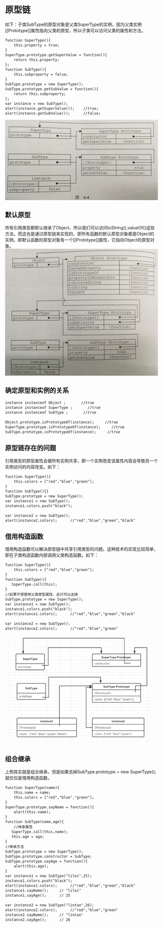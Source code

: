 # 原型链
如下：子类SubType的原型对象是父类SuperType的实例，因为父类实例[[Prototype]]属性指向父类的原型，所以子类可以访问父类的属性和方法。
```
function SuperType(){
    this.property = true;
}
SuperType.prototype.getSuperValue = function(){
    return this.property;
};
function SubType(){
    this.subproperty = false;
}
SubType.prototype = new SuperType();
SubType.prototype.getSubValue = function(){
    return this.subproperty;
};
var instance = new SubType();
alert(instance.getSuperValue());    //true;
alert(instance.getSubValue());      //false;
```
![](pic/20200517205651.png)
## 默认原型
所有引用类型都默认继承了Object，所以我们可以访问toString(),valueOf()这些方法，而这也是通过原型链来实现的，即所有函数的默认原型对象都是Object的实例，即默认函数的原型对象有一个[[Prototype]]属性，它指向Object的原型对象。
![](pic/20200517211905.png)

## 确定原型和实例的关系
```
instance instanceof Object ;       //true
instance instanceof SuperType ;       //true
instance instanceof SubType ;       //true

Object.prototype.isPrototypeOf(instance);     //true
SuperType.prototype.isPrototypeOf(instance);     //true
SubType.prototype.isPrototypeOf(instance);     //true
```

## 原型链存在的问题
引用类型的原型属性会被所有实例共享，即一个实例改变该属性内容会导致另一个实例访问的内容改变。如下：<br>
```
function SuperType(){
    this.colors = ["red","blue","green"];
}
function SubType(){}
SubType.prototype = new SuperType();
var instance1 = new SubType();
instance1.colors.push("black");

var instance2 = new SubType();
alert(instance2.colors);      //"red","blue","green","black"
```

## 借用构造函数
借用构造函数可以解决原型链中共享引用类型的问题。这种技术的实现比较简单，即在子类构造函数内部调用父类构造函数。如下：<br>
```
function SuperType(){
    this.colors = ["red","blue","green"];
}
function SubType(){
   SuperType.call(this); 
}
//如果不想使用父类原型属性，此行可以去掉
SubType.prototype = new SuperType();
var instance1 = new SubType();
instance1.colors.push("black");
alert(instance1.colors);      //"red","blue","green","black"

var instance2 = new SubType();
alert(instance2.colors);      //"red","blue","green"
```
![](pic/20200517223300.png)

## 组合继承
上例其实就是组合继承，但是如果去掉SubType.prototype = new SuperType();就仅仅是借用构造函数。
```
function SuperType(name){
    this.name = name;
    this.colors = ["red","blue","green"];
}
SuperType.prototype.sayName = function(){
    alert(this.name);
}
function SubType(name,age){
    //继承属性
   SuperType.call(this,name); 
   this.age = age;
}
//继承方法
SubType.prototype = new SuperType();
SubType.prototype.constructor = SubType;
SubType.prototype.sayAge = function(){
    alert(this.age);
}
var instance1 = new SubType("lilei",25);
instance1.colors.push("black");
alert(instance1.colors);      //"red","blue","green","black"
instance1.sayName();     // "lilei"
instance1.sayAge();      // 25

var instance2 = new SubType("lintao",26);
alert(instance2.colors);      //"red","blue","green"
instance2.sayName();     // "lintao"
instance2.sayAge();      // 26
```